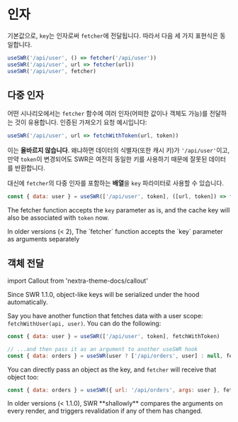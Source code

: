 # 인자

기본값으로, `key`는 인자로써 `fetcher`에 전달됩니다. 따라서 다음 세 가지 표현식은 동일합니다.

```js
useSWR('/api/user', () => fetcher('/api/user'))
useSWR('/api/user', url => fetcher(url))
useSWR('/api/user', fetcher)
```

## 다중 인자

어떤 시나리오에서는 `fetcher` 함수에 여러 인자(어떠한 값이나 객체도 가능)를 전달하는 것이 유용합니다.
인증된 가져오기 요청 예시입니다: 

```js
useSWR('/api/user', url => fetchWithToken(url, token))
```

이는 **올바르지 않습니다**. 왜냐하면 데이터의 식별자(또한 캐시 키)가 `'/api/user'`이고,
만약 `token`이 변경되어도 SWR은 여전히 동일한 키를 사용하기 때문에 잘못된 데이터를 반환합니다.

대신에 `fetcher`의 다중 인자를 포함하는 **배열**을 `key` 파라미터로 사용할 수 있습니다.

```js
const { data: user } = useSWR(['/api/user', token], ([url, token]) => fetchWithToken(url, token))
```

The fetcher function accepts the `key` parameter as is, and the cache key will also be associated with `token` now.

<Callout emoji="⚠️">
  In older versions (< 2), The `fetcher` function accepts the `key` parameter as arguments separately
</Callout>

## 객체 전달

import Callout from 'nextra-theme-docs/callout'

<Callout>
  Since SWR 1.1.0, object-like keys will be serialized under the hood automatically. 
</Callout>
  
Say you have another function that fetches data with a user scope: `fetchWithUser(api, user)`. You can do the following:

```js
const { data: user } = useSWR(['/api/user', token], fetchWithToken)

// ...and then pass it as an argument to another useSWR hook
const { data: orders } = useSWR(user ? ['/api/orders', user] : null, fetchWithUser)
```

You can directly pass an object as the key, and `fetcher` will receive that object too:

```js
const { data: orders } = useSWR({ url: '/api/orders', args: user }, fetcher)
```

<Callout emoji="⚠️">
  In older versions (< 1.1.0), SWR **shallowly** compares the arguments on every render, and triggers revalidation if any of them has changed. 
</Callout>
